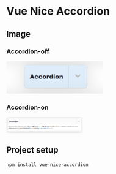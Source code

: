 # Vue Nice Accordion

## Image

### Accordion-off
<img src="accordion-close.png" alt="J" width="50%"/>

### Accordion-on
<img src="accordion-open.png" alt="J" width="200"/>

## Project setup
```
npm install vue-nice-accordion
```
